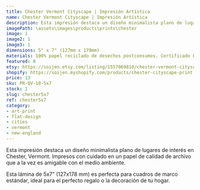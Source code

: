 ```yaml
---
title: Chester Vermont Cityscape | Impresión Artística
name: Chester Vermont Cityscape | Impresión Artística
description: Esta impresión destaca un diseño minimalista plano de lugares de interés en Chester, Vermont. Impresos con cuidado en un papel de calidad de archivo que a la vez es amigable con el medio ambiente.
imagePath: \assets\images\products\prints\chester
image: 1
image2: 1
image3: 1
dimensions: 5" x 7" (127mm x 178mm)
materials: 100% papel reciclado de desechos postconsumos. Certificado FSC.
featured: 0
etsy: https://soijen.etsy.com/listing/1557069810/chester-vermont-cityscape-art-print?utm_source=Copy&utm_medium=ListingManager&utm_campaign=Share&utm_term=so.lmsm&share_time=1695298936810
shopify: https://soijen.myshopify.com/products/chester-cityscape-print
price: 13
sku: PR-QV-10-5x7
stock: 1
slug: chester5x7
ref: chester5x7
category:
- art-print
- flat-design
- cities
- vermont
- new-england
---
```

Esta impresión destaca un diseño minimalista plano de lugares de interés en Chester, Vermont. Impresos con cuidado en un papel de calidad de archivo que a la vez es amigable con el medio ambiente.

Esta lámina de 5x7” (127x178 mm) es perfecta para cuadros de marco estándar, ideal para el perfecto regalo o la decoración de tu hogar.